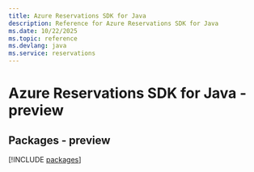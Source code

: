 ```yaml
---
title: Azure Reservations SDK for Java
description: Reference for Azure Reservations SDK for Java
ms.date: 10/22/2025
ms.topic: reference
ms.devlang: java
ms.service: reservations
---
```

# Azure Reservations SDK for Java - preview
## Packages - preview
[!INCLUDE [packages](reservations-index.md)]
